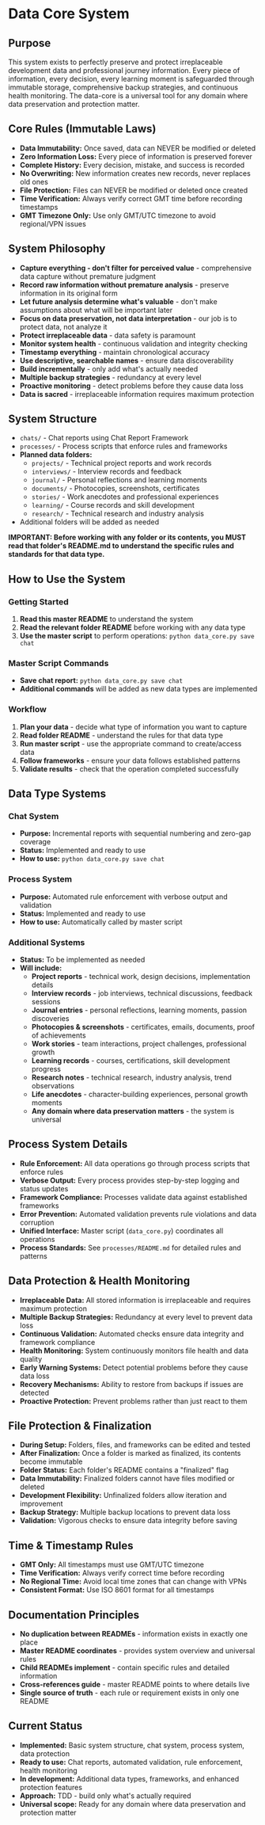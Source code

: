 # Data Core System

## Purpose
This system exists to perfectly preserve and protect irreplaceable development data and professional journey information. Every piece of information, every decision, every learning moment is safeguarded through immutable storage, comprehensive backup strategies, and continuous health monitoring. The data-core is a universal tool for any domain where data preservation and protection matter.

## Core Rules (Immutable Laws)
- **Data Immutability:** Once saved, data can NEVER be modified or deleted
- **Zero Information Loss:** Every piece of information is preserved forever
- **Complete History:** Every decision, mistake, and success is recorded
- **No Overwriting:** New information creates new records, never replaces old ones
- **File Protection:** Files can NEVER be modified or deleted once created
- **Time Verification:** Always verify correct GMT time before recording timestamps
- **GMT Timezone Only:** Use only GMT/UTC timezone to avoid regional/VPN issues

## System Philosophy
- **Capture everything - don't filter for perceived value** - comprehensive data capture without premature judgment
- **Record raw information without premature analysis** - preserve information in its original form
- **Let future analysis determine what's valuable** - don't make assumptions about what will be important later
- **Focus on data preservation, not data interpretation** - our job is to protect data, not analyze it
- **Protect irreplaceable data** - data safety is paramount
- **Monitor system health** - continuous validation and integrity checking
- **Timestamp everything** - maintain chronological accuracy
- **Use descriptive, searchable names** - ensure data discoverability
- **Build incrementally** - only add what's actually needed
- **Multiple backup strategies** - redundancy at every level
- **Proactive monitoring** - detect problems before they cause data loss
- **Data is sacred** - irreplaceable information requires maximum protection

## System Structure
- `chats/` - Chat reports using Chat Report Framework
- `processes/` - Process scripts that enforce rules and frameworks
- **Planned data folders:**
  - `projects/` - Technical project reports and work records
  - `interviews/` - Interview records and feedback
  - `journal/` - Personal reflections and learning moments
  - `documents/` - Photocopies, screenshots, certificates
  - `stories/` - Work anecdotes and professional experiences
  - `learning/` - Course records and skill development
  - `research/` - Technical research and industry analysis
- Additional folders will be added as needed

**IMPORTANT: Before working with any folder or its contents, you MUST read that folder's README.md to understand the specific rules and standards for that data type.**

## How to Use the System

### Getting Started
1. **Read this master README** to understand the system
2. **Read the relevant folder README** before working with any data type
3. **Use the master script** to perform operations: `python data_core.py save chat`

### Master Script Commands
- **Save chat report:** `python data_core.py save chat`
- **Additional commands** will be added as new data types are implemented

### Workflow
1. **Plan your data** - decide what type of information you want to capture
2. **Read folder README** - understand the rules for that data type
3. **Run master script** - use the appropriate command to create/access data
4. **Follow frameworks** - ensure your data follows established patterns
5. **Validate results** - check that the operation completed successfully

## Data Type Systems

### Chat System
- **Purpose:** Incremental reports with sequential numbering and zero-gap coverage
- **Status:** Implemented and ready to use
- **How to use:** `python data_core.py save chat`

### Process System
- **Purpose:** Automated rule enforcement with verbose output and validation
- **Status:** Implemented and ready to use
- **How to use:** Automatically called by master script

### Additional Systems
- **Status:** To be implemented as needed
- **Will include:** 
  - **Project reports** - technical work, design decisions, implementation details
  - **Interview records** - job interviews, technical discussions, feedback sessions
  - **Journal entries** - personal reflections, learning moments, passion discoveries
  - **Photocopies & screenshots** - certificates, emails, documents, proof of achievements
  - **Work stories** - team interactions, project challenges, professional growth
  - **Learning records** - courses, certifications, skill development progress
  - **Research notes** - technical research, industry analysis, trend observations
  - **Life anecdotes** - character-building experiences, personal growth moments
  - **Any domain where data preservation matters** - the system is universal

## Process System Details
- **Rule Enforcement:** All data operations go through process scripts that enforce rules
- **Verbose Output:** Every process provides step-by-step logging and status updates
- **Framework Compliance:** Processes validate data against established frameworks
- **Error Prevention:** Automated validation prevents rule violations and data corruption
- **Unified Interface:** Master script (`data_core.py`) coordinates all operations
- **Process Standards:** See `processes/README.md` for detailed rules and patterns

## Data Protection & Health Monitoring
- **Irreplaceable Data:** All stored information is irreplaceable and requires maximum protection
- **Multiple Backup Strategies:** Redundancy at every level to prevent data loss
- **Continuous Validation:** Automated checks ensure data integrity and framework compliance
- **Health Monitoring:** System continuously monitors file health and data quality
- **Early Warning Systems:** Detect potential problems before they cause data loss
- **Recovery Mechanisms:** Ability to restore from backups if issues are detected
- **Proactive Protection:** Prevent problems rather than just react to them

## File Protection & Finalization
- **During Setup:** Folders, files, and frameworks can be edited and tested
- **After Finalization:** Once a folder is marked as finalized, its contents become immutable
- **Folder Status:** Each folder's README contains a "finalized" flag
- **Data Immutability:** Finalized folders cannot have files modified or deleted
- **Development Flexibility:** Unfinalized folders allow iteration and improvement
- **Backup Strategy:** Multiple backup locations to prevent data loss
- **Validation:** Vigorous checks to ensure data integrity before saving

## Time & Timestamp Rules
- **GMT Only:** All timestamps must use GMT/UTC timezone
- **Time Verification:** Always verify correct time before recording
- **No Regional Time:** Avoid local time zones that can change with VPNs
- **Consistent Format:** Use ISO 8601 format for all timestamps

## Documentation Principles
- **No duplication between READMEs** - information exists in exactly one place
- **Master README coordinates** - provides system overview and universal rules
- **Child READMEs implement** - contain specific rules and detailed information
- **Cross-references guide** - master README points to where details live
- **Single source of truth** - each rule or requirement exists in only one README

## Current Status
- **Implemented:** Basic system structure, chat system, process system, data protection
- **Ready to use:** Chat reports, automated validation, rule enforcement, health monitoring
- **In development:** Additional data types, frameworks, and enhanced protection features
- **Approach:** TDD - build only what's actually required
- **Universal scope:** Ready for any domain where data preservation and protection matter
